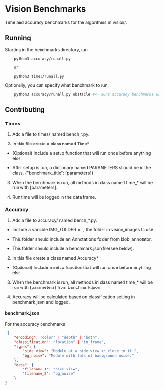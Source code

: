 # Vision Benchmarks

Time and accuracy benchmarks for the algorithms in vision/.

## Running

Starting in the benchmarks directory, run

```bash
    python3 accuracy/runall.py

    or

    python3 times/runall.py
```

Optionally, you can specify what benchmark to run,

```bash
    python3 accuracy/runall.py obstacle #<- Runs accuracy benchmarks w/ obstacle in name
```

## Contributing

### Times

1. Add a file to times/ named bench_*.py.

2. In this file create a class named Time*

- (Optional) Include a setup function that will run once before anything else.

- After setup is run, a dictionary named PARAMETERS should be in the class, {"benchmark_title": [parameters]}

3. When the benchmark is run, all methods in class named time_* will be run with [parameters].

4. Run time will be logged in the data frame.

### Accuracy

1. Add a file to accuracy/ named bench_*.py.

- Include a variable IMG_FOLDER = '', the folder in vision_images to use.

- This folder should include an Annotations folder from blob_annotator.

- This folder should include a benchmark.json file(see below).

2. In this file create a class named Accuracy*

- (Optional) Include a setup function that will run once before anything else.

3. When the benchmark is run, all methods in class named time_* will be run with [parameters] from benchmark.json.

4. Accuracy will be calculated based on classification setting in benchmark.json and logged.

#### benchmark.json

For the accuracy benchmarks

```json
 {
    "encoding": "color" | "depth" | "both",
    "classification": "location" | "in_frame",
    "types": {
        "side_view": "Module at a side view or close to it.",
        "bg_noise": "Module with lots of background noise."
    },
    "data": {
        "filename_1": "side_view",
        "filename_2": "bg_noise"
    }
}
```
